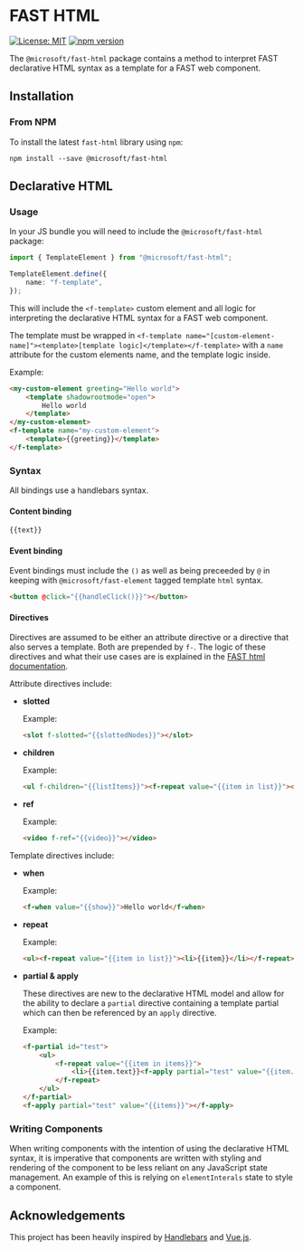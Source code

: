 # FAST HTML

[![License: MIT](https://img.shields.io/badge/License-MIT-yellow.svg)](https://opensource.org/licenses/MIT)
[![npm version](https://badge.fury.io/js/%40microsoft%2Ffast-html.svg)](https://badge.fury.io/js/%40microsoft%2Ffast-html)

The `@microsoft/fast-html` package contains a method to interpret FAST declarative HTML syntax as a template for a FAST web component.

## Installation

### From NPM

To install the latest `fast-html` library using `npm`:

```shell
npm install --save @microsoft/fast-html
```

## Declarative HTML

### Usage

In your JS bundle you will need to include the `@microsoft/fast-html` package:

```typescript
import { TemplateElement } from "@microsoft/fast-html";

TemplateElement.define({
    name: "f-template",
});
```

This will include the `<f-template>` custom element and all logic for interpreting the declarative HTML syntax for a FAST web component.

The template must be wrapped in `<f-template name="[custom-element-name]"><template>[template logic]</template></f-template>` with a `name` attribute for the custom elements name, and the template logic inside.

Example:
```html
<my-custom-element greeting="Hello world">
    <template shadowrootmode="open">
        Hello world
    </template>
</my-custom-element>
<f-template name="my-custom-element">
    <template>{{greeting}}</template>
</f-template>
```

### Syntax

All bindings use a handlebars syntax.

#### Content binding

```html
{{text}}
```

#### Event binding

Event bindings must include the `()` as well as being preceeded by `@` in keeping with `@microsoft/fast-element` tagged template `html` syntax.

```html
<button @click="{{handleClick()}}"></button>
```

#### Directives

Directives are assumed to be either an attribute directive or a directive that also serves a template. Both are prepended by `f-`. The logic of these directives and what their use cases are is explained in the [FAST html documentation](https://fast.design/docs/getting-started/html-directives).

Attribute directives include:
- **slotted**

    Example:
    ```html
    <slot f-slotted="{{slottedNodes}}"></slot>
    ```

- **children**

    Example:
    ```html
    <ul f-children="{{listItems}}"><f-repeat value="{{item in list}}"><li>{{item}}</li></f-repeat></ul>
    ```

- **ref**

    Example:
    ```html
    <video f-ref="{{video}}"></video>
    ```

Template directives include:
- **when**

    Example:
    ```html
    <f-when value="{{show}}">Hello world</f-when>
    ```

- **repeat**

    Example:
    ```html
    <ul><f-repeat value="{{item in list}}"><li>{{item}}</li></f-repeat></ul>
    ```

- **partial & apply**

    These directives are new to the declarative HTML model and allow for the ability to declare a `partial` directive containing a template partial which can then be referenced by an `apply` directive.

    Example:
    ```html
    <f-partial id="test">
        <ul>
            <f-repeat value="{{item in items}}">
                <li>{{item.text}}<f-apply partial="test" value="{{item.items}}"></f-apply></li>
            </f-repeat>
        </ul>
    </f-partial>
    <f-apply partial="test" value="{{items}}"></f-apply>
    ```

### Writing Components

When writing components with the intention of using the declarative HTML syntax, it is imperative that components are written with styling and rendering of the component to be less reliant on any JavaScript state management. An example of this is relying on `elementInterals` state to style a component.

## Acknowledgements

This project has been heavily inspired by [Handlebars](https://handlebarsjs.com/) and [Vue.js](https://vuejs.org/).